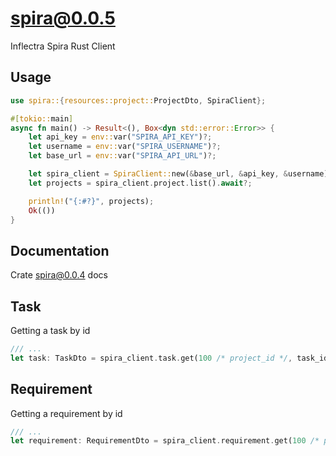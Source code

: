 # spira@0.0.5

Inflectra Spira Rust Client

## Usage

```rust
use spira::{resources::project::ProjectDto, SpiraClient};

#[tokio::main]
async fn main() -> Result<(), Box<dyn std::error::Error>> {
    let api_key = env::var("SPIRA_API_KEY")?;
    let username = env::var("SPIRA_USERNAME")?;
    let base_url = env::var("SPIRA_API_URL")?;

    let spira_client = SpiraClient::new(&base_url, &api_key, &username)?;
    let projects = spira_client.project.list().await?;

    println!("{:#?}", projects);
    Ok(())
}
```

## Documentation

Crate [spira@0.0.4](https://docs.rs/spira/0.0.4/spira/) docs

## Task

Getting a task by id

```rust
/// ...
let task: TaskDto = spira_client.task.get(100 /* project_id */, task_id /* task_id */).await?;
```

## Requirement

Getting a requirement by id

```rust
/// ...
let requirement: RequirementDto = spira_client.requirement.get(100 /* project_id */, 1500 /* requirement_id */).await?;
```
